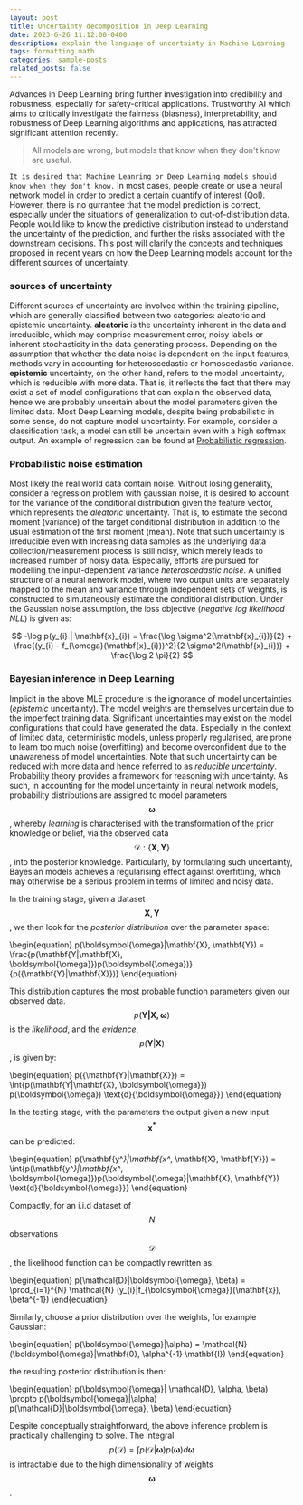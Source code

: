 ```yaml
---
layout: post
title: Uncertainty decomposition in Deep Learning
date: 2023-6-26 11:12:00-0400
description: explain the language of uncertainty in Machine Learning
tags: formatting math
categories: sample-posts
related_posts: false
---
```


Advances in Deep Learning bring further investigation into credibility and robustness, especially for safety-critical applications. Trustworthy AI which aims to critically investigate the fairness (biasness), interpretability, and robustness of Deep Learning algorithms and applications, has attracted significant attention recently. 

<blockquote>
    All models are wrong, but models that know when they don't know are useful.
</blockquote>

`It is desired that Machine Leanring or Deep Learning models should know when they don't know.` In most cases, people create or use a neural network model in order to predict a certain quantify of interest (QoI). However, there is no gurrantee that the model prediction is correct, especially under the situations of generalization to out-of-distribution data. People would like to know the predictive distribution instead to understand the uncertainty of the prediction, and further the risks associated with the downstream decisions. This post will clarify the concepts and techniques proposed in recent years on how the Deep Learning models account for the different sources of uncertainty.

### sources of uncertainty

Different sources of uncertainty are involved within the training pipeline, which are generally classified between two categories: aleatoric and epistemic uncertainty. **aleatoric** is the uncertainty inherent in the data and irreducible, which may comprise measurement error, noisy labels or inherent stochasticity in the data generating process. Depending on the assumption that whether the data noise is dependent on the input features, methods vary in accounting for heteroscedastic or homoscedastic variance. **epistemic** uncertainty, on the other hand, refers to the model uncertainty, which is reducible with more data. That is, it reflects the fact that there may exist a set of model configurations that can explain the observed data, hence we are probably uncertain about the model parameters given the limited data. Most Deep Learning models, despite being probabilistic in some sense, do not capture model uncertainty. For example, consider a classification task, a model can still be uncertain even with a high softmax output. An example of regression can be found at [Probabilistic regression](https://blog.tensorflow.org/2019/03/regression-with-probabilistic-layers-in.html).


### Probabilistic noise estimation

Most likely the real world data contain noise. Without losing generality, consider a regression problem with gaussian noise, it is desired to account for the variance of the conditional distribution given the feature vector, which represents the *aleatoric* uncertainty. 
That is, to estimate the second moment (variance) of the target conditional distribution in addition to the usual estimation of the first moment (mean).
Note that such uncertainty is irreducible even with increasing data samples as the underlying data collection/measurement process is still noisy, which merely leads to increased number of noisy data. 
Especially, efforts are pursued for modelling the input-dependent variance *heteroscedastic noise*.
A unified structure of a neural network model, where two output units are separately mapped to the mean and variance through independent sets of weights, is constructed to simutaneously estimate the conditional distribution. 
Under the Gaussian noise assumption, the loss objective (*negative log likelihood NLL*) is given as:

$$
-\log p(y_{i} | \mathbf{x}_{i}) = \frac{\log \sigma^2(\mathbf{x}_{i})}{2} + \frac{(y_{i} - f_{\omega}(\mathbf{x}_{i}))^2}{2 \sigma^2(\mathbf{x}_{i})} + \frac{\log 2 \pi}{2}
$$

### Bayesian inference in Deep Learning

Implicit in the above MLE procedure is the ignorance of model uncertainties (*epistemic* uncertainty). The model weights are themselves uncertain due to the imperfect training data. Significant uncertainties may exist on the model configurations that could have generated the data. Especially in the context of limited data, deterministic models, unless properly regularised, are prone to learn too much noise (overfitting) and become overconfident due to the unawareness of model uncertainties. Note that such uncertainty can be reduced with more data and hence referred to as *reducible uncertainty*.
Probability theory provides a framework for reasoning with uncertainty. As such, in accounting for the model uncertainty  in neural network models, probability distributions are assigned to model parameters $$\boldsymbol{\omega}$$, whereby *learning* is characterised with the transformation of the prior knowledge or belief, via the observed data $$\mathcal{D}:\{\mathbf{X}, \mathbf{Y}\}$$, into the posterior knowledge.
Particularly, by formulating such uncertainty, Bayesian models achieves a regularising effect against overfitting, which may otherwise be a serious problem in terms of limited and noisy data.

In the training stage, given a dataset $$\mathbf{X}, \mathbf{Y}$$, we then look for the *posterior distribution* over the parameter space:

\begin{equation}
p(\boldsymbol{\omega}|\mathbf{X}, \mathbf{Y}) = \frac{p(\mathbf{Y|\mathbf{X}, \boldsymbol{\omega}})p(\boldsymbol{\omega})}{p({\mathbf{Y}|\mathbf{X}})}
\end{equation}

This distribution captures the most probable function parameters given our observed data. $$p(\mathbf{Y|\mathbf{X}, \boldsymbol{\omega}})$$ is the *likelihood*, and the *evidence*, $$p({\mathbf{Y}|\mathbf{X}})$$, is given by:

\begin{equation}
p({\mathbf{Y}|\mathbf{X}}) = \int{p(\mathbf{Y|\mathbf{X}, \boldsymbol{\omega}}) p(\boldsymbol{\omega}) \text{d}{\boldsymbol{\omega}}}
\end{equation}

In the testing stage, with the parameters the output given a new input $$\mathbf{x^*}$$ can be predicted:

\begin{equation}
p(\mathbf{y^*}|\mathbf{x^*, \mathbf{X}, \mathbf{Y}}) = \int{p(\mathbf{y^*}|\mathbf{x^*, \boldsymbol{\omega}})p(\boldsymbol{\omega}|\mathbf{X}, \mathbf{Y}) \text{d}{\boldsymbol{\omega}}}
\end{equation}

Compactly, for an i.i.d dataset of $$N$$ observations $$\mathcal{D}$$, the likelihood function can be compactly rewritten as:

\begin{equation}
p(\mathcal{D}|\boldsymbol{\omega}, \beta) = \prod_{i=1}^{N} \mathcal{N} (y_{i}|f_{\boldsymbol{\omega}}(\mathbf{x}), \beta^{-1})
\end{equation}

Similarly, choose a prior distribution over the weights, for example Gaussian:

\begin{equation}
p(\boldsymbol{\omega}|\alpha) = \mathcal{N} (\boldsymbol{\omega}|\mathbf{0}, \alpha^{-1} \mathbf{I})
\end{equation}

the resulting posterior distribution is then:

\begin{equation}
p(\boldsymbol{\omega}| \mathcal{D}, \alpha, \beta)  \propto p(\boldsymbol{\omega}|\alpha) p(\mathcal{D}|\boldsymbol{\omega}, \beta)
\end{equation}

Despite conceptually straightforward, the above inference problem is practically challenging to solve. The integral $$p(\mathcal{D})=\int p(\mathcal{D}|\boldsymbol{\omega}) p(\boldsymbol{\omega}) d \boldsymbol{\omega}$$ is intractable due to the high dimensionality of weights $$\boldsymbol{\omega}$$.


<!-- ### predictive distribution

Predictive uncertainty can be propagated from the uncertain model given the input, which may be of out-of-sample distribution.
Two sources of uncertainty can be combined to account for the predictive uncertainty.
Assuming Gaussian noise $$p(\mathbf{y}|\mathbf{x}, \omega) = \mathcal{N}(f_{\omega}(\mathbf{x}), \tau^{-1} \mathbf{I})$$ where the model precision estimated as $$\tau^{-1} = g_{\boldsymbol{\omega}}(\mathbf{x}^{*})$$, the model's predictive variance given a new data point can be given as:

\begin{equation}
	\text{Var}(y^{*}) = \frac{1}{T} \sum_{t=1}^{T} g_{\boldsymbol{\omega}_{t}}(\mathbf{x}^{*}) \mathbf{I} + \frac{1}{T} \sum_{t=1}^{T} f_{\omega_{t}}(\mathbf{x}^{*})^{T} f_{\omega_{t}}(\mathbf{x}^{*}) - \mathbb{E} (\mathbf{y}^{*})^{T} \mathbb{E} (\mathbf{y}^{*})
\end{equation}

With the Gaussian assumption, the predictive distribution, the integral in Eq.~(\ref{eq:testing_inference}), is indeed approximated by an ensemble of conditional gaussians for $$y^{*}$$, with each gaussian represented by a neural network model parameterised by a sample from the variational posterior.
On the basis of this ensemble of Gaussians, a mixture of Gaussian model further approximates the estimation of mean and variance of the considered predictive distribution:

\begin{aligned}
	\mu(\mathbf{x}^{*}) &= T^{-1} \sum_{t=1}^{T} \mu_{\omega_{t}}(\mathbf{x})  \\
	\sigma(\mathbf{x}^{*}) &= T^{-1} \sum_{t=1}^{T} [\sigma^{2}_{\omega_{t}}(\mathbf{x}^{*}) + \mu^{2}_{\omega_{t}}(\mathbf{x}^{*})] - \mu^{2}(\mathbf{x}^{*})
\end{aligned}

In addition, a further approximation of considering homoscedastic noise could be simpler to estimate, by empirical estimation from the validation set, as given below:

\begin{equation}
	\text{Var}(\mathbf{y}^{*}) \approx \tau^{-1}\mathbf{I} + \frac{1}{T} \sum_{t=1}^{T} f_{\omega_{t}}(\mathbf{x}^{*})^{T} f_{\omega_{t}}(\mathbf{x}^{*}) - \mathbb{E} (\mathbf{y}^{*})^{T} \mathbb{E} (\mathbf{y}^{*})
\end{equation}

Assuming constant, the model imprecision can be estimated as:

\begin{equation}
	\tau = \frac{(1-p) l_{i}^{2}}{2N \lambda_{i}}
\end{equation}

where the weight decay $$\lambda_{i}$$ and prior length scale $$l_{i}$$ are hyperparameters tuned from the separate validation data set. Alternatively, a naive estimate based on the sample variance of the validation set is also sometimes employed. -->
